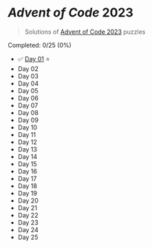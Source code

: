 # _Advent of Code_ 2023

> Solutions of [Advent of Code 2023](http://adventofcode.com/2023/) puzzles

Completed: 0/25 (0%)

-   ✅ [Day 01](https://github.com/ssynowiec/AdventOfCode/tree/main/2023/Day%2001) ⭐
-   Day 02
-   Day 03
-   Day 04
-   Day 05
-   Day 06
-   Day 07
-   Day 08
-   Day 09
-   Day 10
-   Day 11
-   Day 12
-   Day 13
-   Day 14
-   Day 15
-   Day 16
-   Day 17
-   Day 18
-   Day 19
-   Day 20
-   Day 21
-   Day 22
-   Day 23
-   Day 24
-   Day 25
